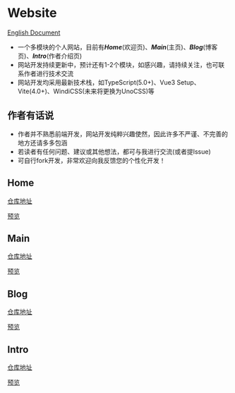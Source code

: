 # Website

[English Document](README.md)

* 一个多模块的个人网站，目前有***Home***(欢迎页)、***Main***(主页)、***Blog***(博客页)、***Intro***(作者介绍页)
* 网站开发持续更新中，预计还有1-2个模块，如感兴趣，请持续关注，也可联系作者进行技术交流
* 网站开发均采用最新技术栈，如TypeScript(5.0+)、Vue3 Setup、Vite(4.0+)、WindiCSS(未来将更换为UnoCSS)等

## 作者有话说

* 作者并不熟悉前端开发，网站开发纯粹兴趣使然，因此许多不严谨、不完善的地方还请多多包涵
* 若读者有任何问题、建议或其他想法，都可与我进行交流(或者提Issue)
* 可自行fork开发，非常欢迎向我反馈您的个性化开发！

## Home

[仓库地址](https://github.com/Valinaa/Site-Home)

[预览](https://www.valinaa-wei.tech)

## Main

[仓库地址](https://github.com/Valinaa/Site-Main)

[预览](https://main.valinaa-wei.tech)

## Blog

[仓库地址](https://github.com/Valinaa/Site-Blog)

[预览](https://blog.valinaa-wei.tech)

## Intro

[仓库地址](https://github.com/Valinaa/Site-Intro)

[预览](https://intro.valinaa-wei.tech)
